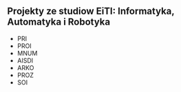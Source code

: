 ## Projekty ze studiow EiTI: Informatyka, Automatyka i Robotyka
* PRI
* PROI
* MNUM
* AISDI
* ARKO
* PROZ
* SOI